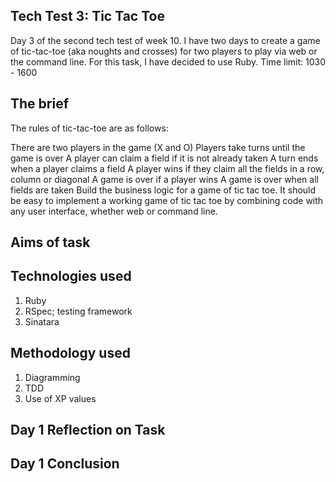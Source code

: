 ## Tech Test 3: Tic Tac Toe
Day 3 of the second tech test of week 10. I have two days to create a game of tic-tac-toe (aka noughts and crosses) for two players to play via web or the command line. For this task, I have decided to use Ruby.
Time limit: 1030 - 1600

## The brief

The rules of tic-tac-toe are as follows:

There are two players in the game (X and O)
Players take turns until the game is over
A player can claim a field if it is not already taken
A turn ends when a player claims a field
A player wins if they claim all the fields in a row, column or diagonal
A game is over if a player wins
A game is over when all fields are taken
Build the business logic for a game of tic tac toe. It should be easy to implement a working game of tic tac toe by combining code with any user interface, whether web or command line.

## Aims of task

## Technologies used
1. Ruby
2. RSpec; testing framework
3. Sinatara

## Methodology used
1. Diagramming
2. TDD
3. Use of XP values

## Day 1 Reflection on Task

## Day 1 Conclusion
